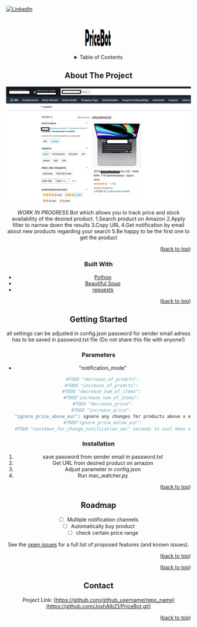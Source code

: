 <div id="top"></div>
<!--
*** Comment Section
-->

[![LinkedIn][linkedin-shield]][linkedin-url]

<!-- PROJECT LOGO -->
<br />
<div align="center">
  <a href="https://github.com/github_username/repo_name">
    <img src="images/price_bot_logo.png" alt="Logo" width="80" height="80">
  </a>
<br />


<!-- TABLE OF CONTENTS -->
<details>
  <summary>Table of Contents</summary>
  <ol>
    <li>
      <a href="#about-the-project">About The Project</a>
      <ul>
        <li><a href="#built-with">Built With</a></li>
      </ul>
    </li>
    <li>
      <a href="#getting-started">Getting Started</a>
      <ul>
        <li><a href="#parameters">Parameters</a></li>
        <li><a href="#installation">Installation</a></li>
      </ul>
    </li>
    <li><a href="#roadmap">Roadmap</a></li>
    <li><a href="#license">License</a></li>
    <li><a href="#contact">Contact</a></li>
    <li><a href="#acknowledgments">Acknowledgments</a></li>
  </ol>
</details>



<!-- ABOUT THE PROJECT -->
## About The Project

[![Product Name Screen Shot][product-screenshot]](https://example.com)

*WORK IN PROGRESS* Bot which allows you to track price and stock availability of the desired product.
1.Search product on Amazon
2.Apply filter to narrow down the results
3.Copy URL
4.Get notification by email about new products regarding your search
5.Be happy to be the first one to get the product

<p align="right">(<a href="#top">back to top</a>)</p>



### Built With

* [Python](https://www.python.org/)
* [Beautiful Soup](https://beautiful-soup-4.readthedocs.io/en/latest/)
* [requests](https://docs.python-requests.org/en/latest/)

<p align="right">(<a href="#top">back to top</a>)</p>



<!-- GETTING STARTED -->
## Getting Started

all settings can be adjusted in config.json
password for sender email adress has to be saved in password.txt file (Do not share this file with anyone!)

### Parameters

* "notification_mode"
  ```sh
  #TODO "decrease_of_prodcts":
  #TODO "increase_of_prodcts": 
  #TODO "decrease_num_of_items": 
  #TODO"increase_num_of_items": 
  #TODO "decrease_price":
  #TODO "increase_price": 
  "ignore_price_above_eur": ignore any changes for products above x euro
  #TODO"ignore_price_below_eur":
  #TODO "cooldown_for_change_notification_sec" seconds to cool down after one email (the higher the less (possible spam) mails you will receive (sometimes a high fluctuation occurs))
  ```

    

### Installation

1. save password from sender email in password.txt
2. Get URL from desired product on amazon
3. Adjust parameter in config.json
4. Run mac_watcher.py

<p align="right">(<a href="#top">back to top</a>)</p>

<!-- ROADMAP -->
## Roadmap

- [ ] Multiple notification channels
- [ ] Automatically buy product
    - [ ] check certain price range

See the [open issues](https://github.com/github_username/repo_name/issues) for a full list of proposed features (and known issues).

<p align="right">(<a href="#top">back to top</a>)</p>

<p align="right">(<a href="#top">back to top</a>)</p>

<!-- CONTACT -->
## Contact

Project Link: [https://github.com/github_username/repo_name](https://github.com/JoshAlb21/PriceBot.git)

<p align="right">(<a href="#top">back to top</a>)</p>

<!-- MARKDOWN LINKS & IMAGES -->
<!-- https://www.markdownguide.org/basic-syntax/#reference-style-links -->
[contributors-shield]: https://img.shields.io/github/contributors/github_username/repo_name.svg?style=for-the-badge
[contributors-url]: https://github.com/github_username/repo_name/graphs/contributors
[forks-shield]: https://img.shields.io/github/forks/github_username/repo_name.svg?style=for-the-badge
[forks-url]: https://github.com/github_username/repo_name/network/members
[stars-shield]: https://img.shields.io/github/stars/github_username/repo_name.svg?style=for-the-badge
[stars-url]: https://github.com/github_username/repo_name/stargazers
[issues-shield]: https://img.shields.io/github/issues/github_username/repo_name.svg?style=for-the-badge
[issues-url]: https://github.com/github_username/repo_name/issues
[license-shield]: https://img.shields.io/github/license/github_username/repo_name.svg?style=for-the-badge
[license-url]: https://github.com/github_username/repo_name/blob/master/LICENSE.txt
[linkedin-shield]: https://img.shields.io/badge/-LinkedIn-black.svg?style=for-the-badge&logo=linkedin&colorB=555
[linkedin-url]: https://www.linkedin.com/in/joshua-albiez-7a9a941a8/
[product-screenshot]: images/Price_Bot.png
